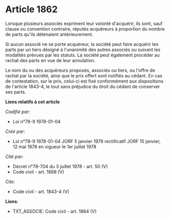 # Article 1862

Lorsque plusieurs associés expriment leur volonté d'acquérir, ils sont, sauf clause ou convention contraire, réputés
acquéreurs à proportion du nombre de parts qu'ils détenaient antérieurement. 

Si aucun associé ne se porte acquéreur, la société peut faire acquérir les parts par un tiers désigné à l'unanimité des
autres associés ou suivant les modalités prévues par les statuts. La société peut également procéder au rachat des parts en
vue de leur annulation. 

Le nom du ou des acquéreurs proposés, associés ou tiers, ou l'offre de rachat par la société, ainsi que le prix offert sont
notifiés au cédant. En cas de contestation, sur le prix, celui-ci est fixé conformément aux dispositions de l'article 1843-4,
le tout sans préjudice du droit du cédant de conserver ses parts.

**Liens relatifs à cet article**

_Codifié par_:

  - Loi n°78-9 1978-01-04

_Créé par_:

  - Loi n°78-9 1978-01-04 JORF 5 janvier 1978 rectificatif JORF 15 janvier, 12 mai 1978 en vigueur le 1er juillet 1978

_Cité par_:

  - Décret n°78-704 du 3 juillet 1978 - art. 50 (V)
  - Code civil - art. 1868 (V)

_Cite_:

  - Code civil - art. 1843-4 (V)

**Liens**:

  - TXT_ASSOCIE: Code civil - art. 1864 (V)
